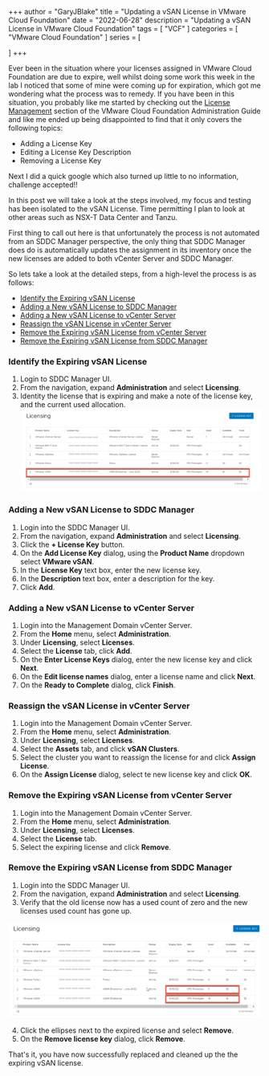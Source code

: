+++
author = "GaryJBlake"
title = "Updating a vSAN License in VMware Cloud Foundation"
date = "2022-06-28"
description = "Updating a vSAN License in VMware Cloud Foundation"
tags = [
    "VCF"
]
categories = [
    "VMware Cloud Foundation"
]
series = [

]
+++

Ever been in the situation where your licenses assigned in VMware Cloud Foundation are due to expire, well whilst doing some work this week in the lab I noticed that some of mine were coming up for expiration, which got me wondering what the process was to remedy. If you have been in this situation, you probably like me started by checking out the [License Management](https://docs.vmware.com/en/VMware-Cloud-Foundation/4.4/vcf-admin/GUID-5DA368B0-68CF-44D1-846F-68E36A9136C7.html) section of the VMware Cloud Foundation Administration Guide and like me ended up being disappointed to find that it only covers the following topics:

* Adding a License Key
* Editing a License Key Description
* Removing a License Key

Next I did a quick google which also turned up little to no information, challenge accepted!!

In this post we will take a look at the steps involved, my focus and testing has been isolated to the vSAN License. Time permitting I plan to look at other areas such as NSX-T Data Center and Tanzu.

First thing to call out here is that unfortunately the process is not automated from an SDDC Manager perspective, the only thing that SDDC Manager does do is automatically updates the assignment in its inventory once the new licenses are added to both vCenter Server and SDDC Manager.

So lets take a look at the detailed steps, from a high-level the process is as follows:

* [Identify the Expiring vSAN License](#identify-the-expiring-vsan-license)
* [Adding a New vSAN License to SDDC Manager](#adding-a-new-vsan-license-to-sddc-manager)
* [Adding a New vSAN License to vCenter Server](#adding-a-new-vsan-license-to-vcenter-server)
* [Reassign the vSAN License in vCenter Server](#reassign-the-vsan-license-in-vcenter-server)
* [Remove the Expiring vSAN License from vCenter Server](#remove-the-expiring-vsan-license-from-vcenter-server)
* [Remove the Expiring vSAN License from SDDC Manager](#remove-the-expiring-vsan-license-from-sddc-manager)

### Identify the Expiring vSAN License

1. Login to SDDC Manager UI.
2. From the navigation, expand **Administration** and select **Licensing**.
3. Identity the license that is expiring and make a note of the license key, and the current used allocation.
![](/archive/2022/vcf-licensing-current.png)

### Adding a New vSAN License to SDDC Manager

1. Login into the SDDC Manager UI.
2. From the navigation, expand **Administration** and select **Licensing**.
3. Click the **+ License Key** button.
4. On the **Add License Key** dialog, using the **Product Name** dropdown select **VMware vSAN**.
5. In the **License Key** text box, enter the new license key.
6. In the **Description** text box, enter a description for the key.
7. Click **Add**.

### Adding a New vSAN License to vCenter Server

1. Login into the Management Domain vCenter Server.
2. From the **Home** menu, select **Administration**.
3. Under **Licensing**, select **Licenses**.
4. Select the **License** tab, click **Add**.
5. On the **Enter License Keys** dialog, enter the new license key and click **Next**.
6. On the **Edit license names** dialog, enter a license name and click **Next**.
7. On the **Ready to Complete** dialog, click **Finish**.

### Reassign the vSAN License in vCenter Server

1. Login into the Management Domain vCenter Server.
2. From the **Home** menu, select **Administration**.
3. Under **Licensing**, select **Licenses**.
4. Select the **Assets** tab, and click **vSAN Clusters**.
5. Select the cluster you want to reassign the license for and click **Assign License**.
6. On the **Assign License** dialog, select te new license key and click **OK**.

### Remove the Expiring vSAN License from vCenter Server

1. Login into the Management Domain vCenter Server.
2. From the **Home** menu, select **Administration**.
3. Under **Licensing**, select **Licenses**.
4. Select the **License** tab.
5. Select the expiring license and click **Remove**.

### Remove the Expiring vSAN License from SDDC Manager

1. Login into the SDDC Manager UI.
2. From the navigation, expand **Administration** and select **Licensing**.
3. Verify that the old license now has a used count of zero and the new licenses used count has gone up.

![](/archive/2022/vcf-licensing-new.png)

4. Click the ellipses next to the expired license and select **Remove**.
5. On the **Remove license key** dialog, click **Remove**.

That's it, you have now successfully replaced and cleaned up the the expiring vSAN license.
